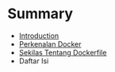 # Summary

* [Introduction](README.md)
* [Perkenalan Docker](contents/Perkenalan-Docker.md)
* [Sekilas Tentang Dockerfile](contents/Dockerfile.md)
* Daftar Isi

